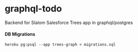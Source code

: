 # graphql-todo
Backend for Slalom Salesforce Trees app in graphql/postgres

#### DB Migrations
```
heroku pg:psql --app trees-graph < migrations.sql
```
